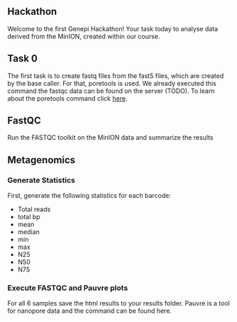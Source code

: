 ## Hackathon
Welcome to the first Genepi Hackathon! Your task today to analyse data derived from the MinION, created within our course. 

## Task 0
The first task is to create fastq files from the fast5 files, which are created by the base caller. For that, poretools is used. We already executed this command the fastqc data can be found on the server (TODO). To learn about the poretools command click [here](https://github.com/seppinho/ngs-class/blob/master/scripts/commands.Rmd#convert-fast5-to-fastq-with-poretools).

## FastQC

Run the FASTQC toolkit on the MinION data and summarize the results

## Metagenomics
### Generate Statistics
First, generate the following statistics for each barcode:

* Total reads
* total bp
* mean
* median
* min
* max
* N25
* N50
* N75

### Execute FASTQC and Pauvre plots
For all 6 samples save the html results to your results folder. Pauvre is a tool for nanopore data and the command can be found here. 

